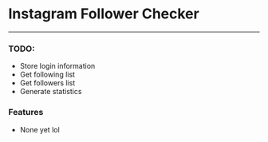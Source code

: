 # Instagram Follower Checker
***

### TODO:

- Store login information
- Get following list
- Get followers list
- Generate statistics

### Features

- None yet lol

